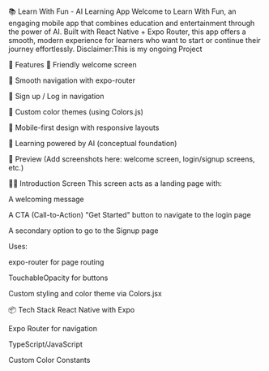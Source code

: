 📚 Learn With Fun - AI Learning App
Welcome to Learn With Fun, an engaging mobile app that combines education and entertainment through the power of AI. Built with React Native + Expo Router, this app offers a smooth, modern experience for learners who want to start or continue their journey effortlessly.
Disclaimer:This is my ongoing Project

🌟 Features
🎉 Friendly welcome screen

🚀 Smooth navigation with expo-router

🔐 Sign up / Log in navigation

🎨 Custom color themes (using Colors.js)

📱 Mobile-first design with responsive layouts

🧠 Learning powered by AI (conceptual foundation)

📸 Preview
(Add screenshots here: welcome screen, login/signup screens, etc.)

🧑‍🎓 Introduction Screen
This screen acts as a landing page with:

A welcoming message

A CTA (Call-to-Action) "Get Started" button to navigate to the login page

A secondary option to go to the Signup page

Uses:

expo-router for page routing

TouchableOpacity for buttons

Custom styling and color theme via Colors.jsx

📦 Tech Stack
React Native with Expo

Expo Router for navigation

TypeScript/JavaScript

Custom Color Constants

